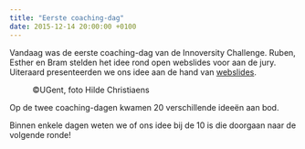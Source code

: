 ```yaml
---
title: "Eerste coaching-dag"
date: 2015-12-14 20:00:00 +0100
---
```

Vandaag was de eerste coaching-dag
van de Innoversity Challenge.
Ruben, Esther en Bram stelden het idee rond open webslides voor aan de jury.
Uiteraard presenteerden we ons idee aan de hand van [webslides](http://rubenverborgh.github.io/InnoversityChallenge/).

<figure>
  <img class='img-responsive' src="http://beeld.ugent.be/files/photos/.60099/w668q85_Z2015_206_049.jpg" alt="">
  <figcaption>
    ©UGent, foto Hilde Christiaens
  </figcaption>
</figure>

Op de twee coaching-dagen kwamen 20 verschillende ideeën aan bod.

Binnen enkele dagen weten we of ons idee bij de 10 is die doorgaan naar de volgende ronde!
